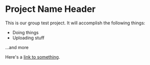 Project Name Header
===================

This is our group test project.  It will accomplish the following things:

  * Doing things
  * Uploading stuff

...and more

Here's a [link to something](http://www.google.com/).

